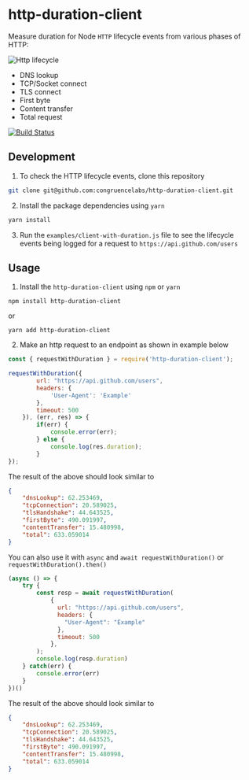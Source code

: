# http-duration-client
Measure duration for Node `HTTP` lifecycle events from various phases of HTTP:

![Http lifecycle](https://user-images.githubusercontent.com/5351262/62820217-48da5200-bb61-11e9-9fb2-5e843d30f337.png)

* DNS lookup
* TCP/Socket connect
* TLS connect
* First byte
* Content transfer
* Total request

[![Build Status](https://travis-ci.org/congruencelabs/http-duration-client.svg?branch=master)](https://travis-ci.org/congruencelabs/http-duration-client)

## Development
1. To check the HTTP lifecycle events, clone this repository
```sh
git clone git@github.com:congruencelabs/http-duration-client.git
```

2. Install the package dependencies using `yarn`
```javascript
yarn install
```

3. Run the `examples/client-with-duration.js` file to see the lifecycle events being logged for a request to `https://api.github.com/users`


## Usage
1. Install the `http-duration-client` using `npm` or `yarn`
```
npm install http-duration-client
```
or
```
yarn add http-duration-client
```

2. Make an http request to an endpoint as shown in example below
```javascript
const { requestWithDuration } = require('http-duration-client');

requestWithDuration({
        url: "https://api.github.com/users",
        headers: {
            'User-Agent': 'Example'
        },
        timeout: 500
    }), (err, res) => {
        if(err) {
            console.error(err);
        } else {
            console.log(res.duration);
        }
});
```

The result of the above should look similar to
```json
{ 
    "dnsLookup": 62.253469,
    "tcpConnection": 20.589025,
    "tlsHandshake": 44.643525,
    "firstByte": 490.091997,
    "contentTransfer": 15.480998,
    "total": 633.059014
}
```

You can also use it with `async` and `await requestWithDuration()` or `requestWithDuration().then()`

```javascript
(async () => {
    try {
        const resp = await requestWithDuration(
            {
              url: "https://api.github.com/users",
              headers: {
                "User-Agent": "Example"
              },
              timeout: 500
            },
        );
        console.log(resp.duration)
    } catch(err) {
        console.error(err)
    }
})()
```

The result of the above should look similar to
```json
{ 
    "dnsLookup": 62.253469,
    "tcpConnection": 20.589025,
    "tlsHandshake": 44.643525,
    "firstByte": 490.091997,
    "contentTransfer": 15.480998,
    "total": 633.059014
}
```